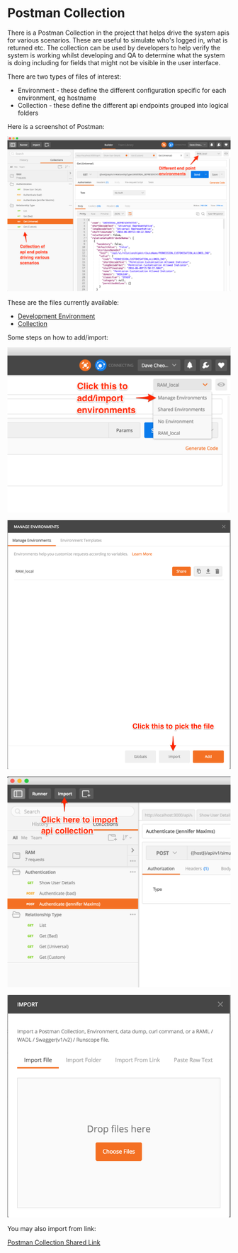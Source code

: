 # Postman Collection

There is a Postman Collection in the project that helps drive the system apis for various scenarios. These 
are useful to simulate who's logged in, what is returned etc. The collection can be used by developers to help
verify the system is working whilst developing and QA to determine what the system is doing including for fields
that might not be visible in the user interface.

There are two types of files of interest:

* Environment - these define the different configuration specific for each environment, eg hostname
* Collection - these define the different api endpoints grouped into logical folders

Here is a screenshot of Postman:

![Postman](images/postman-overview.png?raw=true)

These are the files currently available:

* [Development Environment](RAM_local.postman_environment.json)
* [Collection](RAM.postman_collection.json)

Some steps on how to add/import:

![Postman Add 1](images/postman-add-1.png?raw=true)

![Postman Add 2](images/postman-add-2.png?raw=true)

![Postman Add 3](images/postman-add-3.png?raw=true)

![Postman Add 4](images/postman-add-4.png?raw=true)

You may also import from link:

[Postman Collection Shared Link](https://www.getpostman.com/collections/19f0cff0595357c1fab9)
